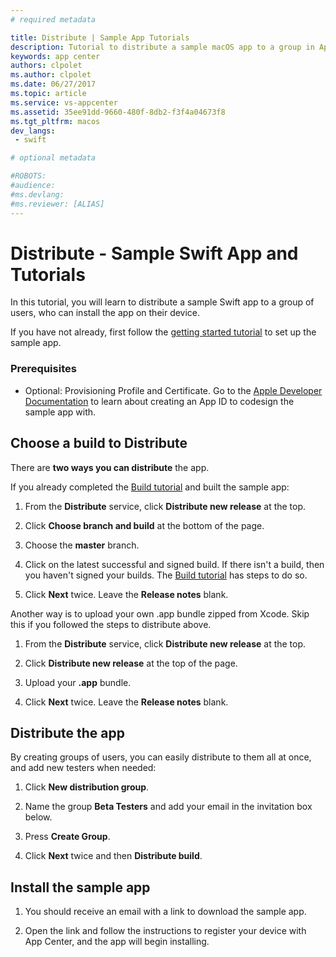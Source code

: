 ```yaml
---
# required metadata

title: Distribute | Sample App Tutorials
description: Tutorial to distribute a sample macOS app to a group in App Center.
keywords: app center
authors: clpolet
ms.author: clpolet
ms.date: 06/27/2017
ms.topic: article
ms.service: vs-appcenter
ms.assetid: 35ee91dd-9660-480f-8db2-f3f4a04673f8
ms.tgt_pltfrm: macos
dev_langs:  
 - swift

# optional metadata

#ROBOTS:
#audience:
#ms.devlang:
#ms.reviewer: [ALIAS]
---
```


# Distribute - Sample Swift App and Tutorials
In this tutorial, you will learn to distribute a sample Swift app to a group of users, who can install the app on their device.

If you have not already, first follow the [getting started tutorial](getting-started.md) to set up the sample app.


### Prerequisites
- Optional: Provisioning Profile and Certificate. Go to the [Apple Developer Documentation](https://developer.apple.com/library/content/documentation/IDEs/Conceptual/AppDistributionGuide/MaintainingProfiles/MaintainingProfiles.html) to learn about creating an App ID to codesign the sample app with.

## Choose a build to Distribute
There are **two ways you can distribute** the app.

If you already completed the [Build tutorial](build.md) and built the sample app:
1. From the **Distribute** service, click **Distribute new release** at the top.

2. Click **Choose branch and build** at the bottom of the page.

3. Choose the **master** branch.  

4. Click on the latest successful and signed build. If there isn't a build, then you haven't signed your builds. The [Build tutorial](build.md) has steps to do so.

5. Click **Next** twice. Leave the **Release notes** blank.

Another way is to upload your own .app bundle zipped from Xcode. Skip this if you followed the steps to distribute above.
1. From the **Distribute** service, click **Distribute new release** at the top.

2. Click **Distribute new release** at the top of the page.

3. Upload your **.app** bundle.

4. Click **Next** twice. Leave the **Release notes** blank.

## Distribute the app

By creating groups of users, you can easily distribute to them all at once, and add new testers when needed:

1. Click **New distribution group**.

2. Name the group **Beta Testers** and add your email in the invitation box below.

3. Press **Create Group**.

4. Click **Next** twice and then **Distribute build**.

## Install the sample app
1. You should receive an email with a link to download the sample app.

2. Open the link and follow the instructions to register your device with App Center, and the app will begin installing.
